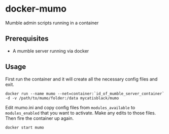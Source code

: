 # docker-mumo
Mumble admin scripts running in a container

## Prerequisites

 * A mumble server running via docker

## Usage
First run the container and it will create all the necessary config files and exit.
```
docker run --name mumo --net=container:`id_of_mumble_server_container` -d -v /path/to/mumo/folder:/data mycatisblack/mumo
```
Edit mumo.ini and copy config files from `modules_available` to `modules_enabled` that you want to activate. Make any edits to those files. Then fire the container up again.
```
docker start mumo
```
